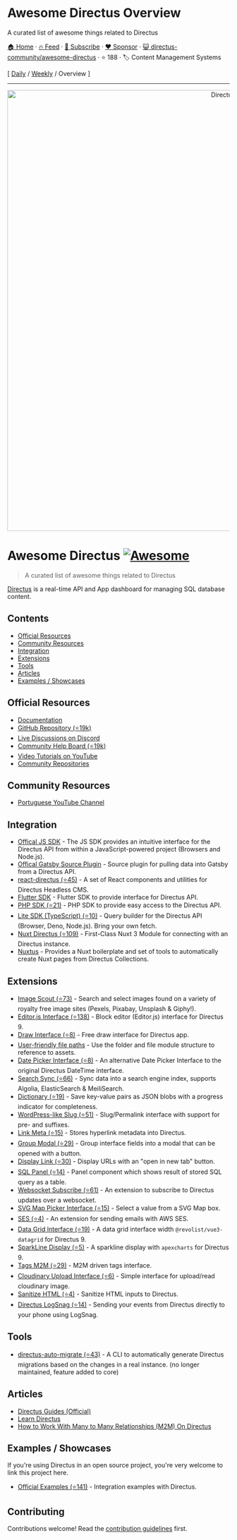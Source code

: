 # Awesome Directus Overview

A curated list of awesome things related to Directus

[🏠 Home](/README.md) · [🔥 Feed](https://www.trackawesomelist.com/directus-community/awesome-directus/rss.xml) · [📮 Subscribe](https://trackawesomelist.us17.list-manage.com/subscribe?u=d2f0117aa829c83a63ec63c2f&id=36a103854c) · [❤️  Sponsor](https://github.com/sponsors/theowenyoung) · [😺 directus-community/awesome-directus](https://github.com/directus-community/awesome-directus) · ⭐ 188 · 🏷️ Content Management Systems

[ [Daily](/content/directus-community/awesome-directus/README.md) / [Weekly](/content/directus-community/awesome-directus/week/README.md) / Overview ]

---

<p align="center"><a href="https://directus.io"><img alt="Directus Logo" src="https://user-images.githubusercontent.com/522079/158864859-0fbeae62-9d7a-4619-b35e-f8fa5f68e0c8.png" width="1000px"></a></p>

# Awesome Directus [![Awesome](https://awesome.re/badge.svg)](https://awesome.re)

> A curated list of awesome things related to Directus

[Directus](https://directus.io) is a real-time API and App dashboard for managing SQL database content.

## Contents

*   [Official Resources](#official-resources)
*   [Community Resources](#community-resources)
*   [Integration](#integration)
*   [Extensions](#extensions)
*   [Tools](#tools)
*   [Articles](#articles)
*   [Examples / Showcases](#examples--showcases)

## Official Resources

*   [Documentation](https://docs.directus.io/getting-started/introduction/)
*   [GitHub Repository (⭐19k)](https://github.com/directus/directus)
*   [Live Discussions on Discord](https://directus.chat)
*   [Community Help Board (⭐19k)](https://github.com/directus/directus/discussions/categories/q-a)
*   [Video Tutorials on YouTube](https://www.youtube.com/c/DirectusVideos/featured)
*   [Community Repositories](https://github.com/directus-community)

## Community Resources

*   [Portuguese YouTube Channel](https://www.youtube.com/c/DirectusBR)

## Integration

*   [Offical JS SDK](https://www.npmjs.com/package/@directus/sdk) - The JS SDK provides an intuitive interface for the Directus API from within a JavaScript-powered project (Browsers and Node.js).
*   [Offical Gatsby Source Plugin](https://www.npmjs.com/package/@directus/gatsby-source-directus) - Source plugin for pulling data into Gatsby from a Directus API.
*   [react-directus (⭐45)](https://github.com/gremo/react-directus) - A set of React components and utilities for Directus Headless CMS.
*   [Flutter SDK](https://pub.dev/packages/directus) - Flutter SDK to provide interface for Directus API.
*   [PHP SDK (⭐21)](https://github.com/alantiller/directus-php-sdk) - PHP SDK to provide easy access to the Directus API.
*   [Lite SDK (TypeScript) (⭐10)](https://github.com/jacoborus/directus-lite-sdk) - Query builder for the Directus API (Browser, Deno, Node.js). Bring your own fetch.
*   [Nuxt Directus (⭐109)](https://github.com/directus-community/nuxt-directus) - First-Class Nuxt 3 Module for connecting with an Directus instance.
*   [Nuxtus](https://nuxtus.com) - Provides a Nuxt boilerplate and set of tools to automatically create Nuxt pages from Directus Collections.

## Extensions

*   [Image Scout (⭐73)](https://github.com/resauce-dev/directus-image-scout?ref=awesome-directus) - Search and select images found on a variety of royalty free image sites (Pexels, Pixabay, Unsplash & Giphy!).
*   [Editor.js Interface (⭐138)](https://github.com/dimitrov-adrian/directus-extension-editorjs-interface) - Block editor (Editor.js) interface for Directus 9.
*   [Draw Interface (⭐8)](https://github.com/jesusgp22/directus-draw-interface) - Free draw interface for Directus app.
*   [User-friendly file paths](https://gist.github.com/ToJans/fa18e2a7363edd24be6ad8dda2dd0232) - Use the folder and file module structure to reference to assets.
*   [Date Picker Interface (⭐8)](https://github.com/u12206050/directus-9-date-picker-interface) - An alternative Date Picker Interface to the original Directus DateTime interface.
*   [Search Sync (⭐66)](https://github.com/dimitrov-adrian/directus-extension-searchsync) - Sync data into a search engine index, supports Algolia, ElasticSearch & MeiliSearch.
*   [Dictionary (⭐19)](https://github.com/georgexchelebiev/directus-dictionary) - Save key-value pairs as JSON blobs with a progress indicator for completeness.
*   [WordPress-like Slug (⭐51)](https://github.com/dimitrov-adrian/directus-extension-wpslug-interface) - Slug/Permalink interface with support for pre- and suffixes.
*   [Link Meta (⭐15)](https://github.com/dimitrov-adrian/directus-extension-linkmeta) - Stores hyperlink metadata into Directus.
*   [Group Modal (⭐29)](https://github.com/dimitrov-adrian/directus-extension-group-modal-interface) - Group interface fields into a modal that can be opened with a button.
*   [Display Link (⭐30)](https://github.com/jacoborus/directus-extension-display-link) - Display URLs with an "open in new tab" button.
*   [SQL Panel (⭐14)](https://github.com/harish2704/directus-sql-panel) - Panel component which shows result of stored SQL query as a table.
*   [Websocket Subscribe (⭐61)](https://github.com/br41nslug/directus-websocket-subscribe) - An extension to subscribe to Directus updates over a websocket.
*   [SVG Map Picker Interface (⭐15)](https://github.com/dimitrov-adrian/directus-extension-svgmap-picker-interface) - Select a value from a SVG Map box.
*   [SES (⭐4)](https://github.com/ryntab/Directus-SES) - An extension for sending emails with AWS SES.
*   [Data Grid Interface (⭐19)](https://github.com/seymoe/directus-extension-vgrid-interface) - A data grid interface width `@revolist/vue3-datagrid` for Directus 9.
*   [SparkLine Display (⭐5)](https://github.com/seymoe/directus-extension-sparkline-display) - A sparkline display with `apexcharts` for Directus 9.
*   [Tags M2M (⭐29)](https://github.com/dimitrov-adrian/directus-extension-tags-m2m-interface) - M2M driven tags interface.
*   [Cloudinary Upload Interface (⭐6)](https://github.com/kevcomparadise/directus-vue3-cloudinary-upload) - Simple interface for upload/read cloudinary image.
*   [Sanitize HTML (⭐4)](https://github.com/licitdev/directus-extension-sanitize-html) - Sanitize HTML inputs to Directus.
*   [Directus LogSnag (⭐14)](https://github.com/Intevel/directus-logsnag) - Sending your events from Directus directly to your phone using LogSnag.

## Tools

*   [directus-auto-migrate (⭐43)](https://github.com/dstoyanoff/directus-auto-migrate) - A CLI to automatically generate Directus migrations based on the changes in a real instance. (no longer maintained, feature added to core)

## Articles

*   [Directus Guides (Official)](https://directus.io/guides/)
*   [Learn Directus](https://learndirectus.com/)
*   [How to Work With Many to Many Relationships (M2M) On Directus](https://medium.com/@bianperotti/how-i-made-a-many-to-many-relationship-on-directus-b158ff55de7e)

## Examples / Showcases

If you're using Directus in an open source project, you're very welcome to link this project here.

*   [Official Examples (⭐141)](https://github.com/directus/examples) - Integration examples with Directus.

## Contributing

Contributions welcome! Read the [contribution guidelines](https://github.com/directus-community/awesome-directus/blob/main/README.md/contributing.md) first.

